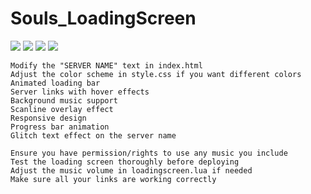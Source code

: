 # Souls_LoadingScreen
![](https://img.shields.io/github/downloads/NatasWillDoIt/Souls_LoadingScreen/total?logo=github)
![](https://img.shields.io/github/downloads/NatasWillDoIt/Souls_LoadingScreen/latest/total?logo=github)
![](https://img.shields.io/github/contributors/NatasWillDoIt/Souls_LoadingScreen?logo=github)
![](https://img.shields.io/github/v/release/NatasWillDoIt/Souls_LoadingScreen?logo=github)
```
Modify the "SERVER NAME" text in index.html
Adjust the color scheme in style.css if you want different colors
Animated loading bar
Server links with hover effects
Background music support
Scanline overlay effect
Responsive design
Progress bar animation
Glitch text effect on the server name

Ensure you have permission/rights to use any music you include
Test the loading screen thoroughly before deploying
Adjust the music volume in loadingscreen.lua if needed
Make sure all your links are working correctly
```
